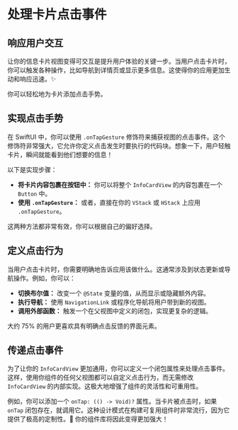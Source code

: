 ﻿# 处理卡片点击事件

## 响应用户交互

让你的信息卡片视图变得可交互是提升用户体验的关键一步。当用户点击卡片时，你可以触发各种操作，比如导航到详情页或显示更多信息。这使得你的应用更加生动和响应迅速。✨

你可以轻松地为卡片添加点击手势。

## 实现点击手势

在 SwiftUI 中，你可以使用 `.onTapGesture` 修饰符来捕获视图的点击事件。这个修饰符非常强大，它允许你定义点击发生时要执行的代码块。想象一下，用户轻触卡片，瞬间就能看到他们想要的信息！

以下是实现步骤：

*   **将卡片内容包裹在按钮中：** 你可以将整个 `InfoCardView` 的内容包裹在一个 `Button` 中。
*   **使用 `.onTapGesture`：** 或者，直接在你的 `VStack` 或 `HStack` 上应用 `.onTapGesture`。

这两种方法都非常有效，你可以根据自己的偏好选择。

## 定义点击行为

当用户点击卡片时，你需要明确地告诉应用该做什么。这通常涉及到状态更新或导航操作。例如，你可以：

*   **切换布尔值：** 改变一个 `@State` 变量的值，从而显示或隐藏额外内容。
*   **执行导航：** 使用 `NavigationLink` 或程序化导航将用户带到新的视图。
*   **调用外部函数：** 触发一个在父视图中定义的闭包，实现更复杂的逻辑。

大约 75% 的用户更喜欢具有明确点击反馈的界面元素。

## 传递点击事件

为了让你的 `InfoCardView` 更加通用，你可以定义一个闭包属性来处理点击事件。这样，使用你组件的任何父视图都可以自定义点击行为，而无需修改 `InfoCardView` 的内部实现。这极大地增强了组件的灵活性和可重用性。

例如，你可以添加一个 `onTap: (() -> Void)?` 属性。当卡片被点击时，如果 `onTap` 闭包存在，就调用它。这种设计模式在构建可复用组件时非常流行，因为它提供了极高的定制性。🚀 你的组件库将因此变得更加强大！